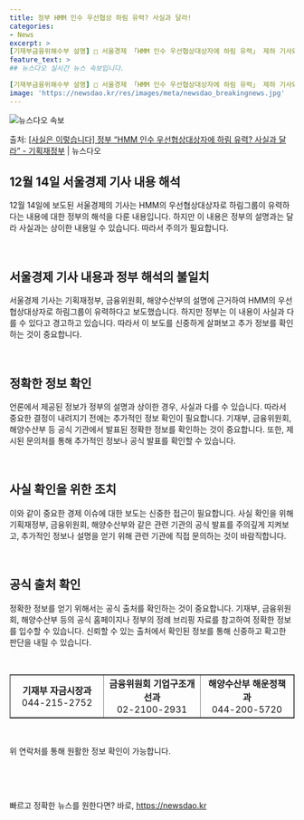 ```yaml
---
title: 정부 HMM 인수 우선협상 하림 유력? 사실과 달라!
categories:
- News
excerpt: >
[기재부금융위해수부 설명] □ 서울경제 「HMM 인수 우선협상대상자에 하림 유력」 제하 기사와 관련, ㅇ 금…
feature_text: >
## 뉴스다오 실시간 뉴스 속보입니다.

[기재부금융위해수부 설명] □ 서울경제 「HMM 인수 우선협상대상자에 하림 유력」 제하 기사와 관련, ㅇ 금…
image: 'https://newsdao.kr/res/images/meta/newsdao_breakingnews.jpg'
---
```


![뉴스다오 속보](https://newsdao.kr/res/images/meta/newsdao_breakingnews.jpg)

<p>출처: <a href="https://newsdao.kr/2816" rel="dofollow">[사실은 이렇습니다] 정부 “HMM 인수 우선협상대상자에 하림 유력? 사실과 달라” - 기획재정부</a> | 뉴스다오</p>

<h2 data-ke-size="size26">12월 14일 서울경제 기사 내용 해석</h2>
<p data-ke-size="size16">12월 14일에 보도된 서울경제의 기사는 HMM의 우선협상대상자로 하림그룹이 유력하다는 내용에 대한 정부의 해석을 다룬 내용입니다. 하지만 이 내용은 정부의 설명과는 달라 사실과는 상이한 내용일 수 있습니다. 따라서 주의가 필요합니다.</p>
<p data-ke-size="size16">&nbsp;</p>

<h2 data-ke-size="size26">서울경제 기사 내용과 정부 해석의 불일치</h2>
<p data-ke-size="size16">서울경제 기사는 기획재정부, 금융위원회, 해양수산부의 설명에 근거하여 HMM의 우선협상대상자로 하림그룹이 유력하다고 보도했습니다. 하지만 정부는 이 내용이 사실과 다를 수 있다고 경고하고 있습니다. 따라서 이 보도를 신중하게 살펴보고 추가 정보를 확인하는 것이 중요합니다.</p>
<p data-ke-size="size16">&nbsp;</p>

<h2 data-ke-size="size26">정확한 정보 확인</h2>
<p data-ke-size="size16">언론에서 제공된 정보가 정부의 설명과 상이한 경우, 사실과 다를 수 있습니다. 따라서 중요한 결정이 내려지기 전에는 추가적인 정보 확인이 필요합니다. 기재부, 금융위원회, 해양수산부 등 공식 기관에서 발표된 정확한 정보를 확인하는 것이 중요합니다. 또한, 제시된 문의처를 통해 추가적인 정보나 공식 발표를 확인할 수 있습니다.</p>
<p data-ke-size="size16">&nbsp;</p>

<h2 data-ke-size="size26">사실 확인을 위한 조치</h2>
<p data-ke-size="size16">이와 같이 중요한 경제 이슈에 대한 보도는 신중한 접근이 필요합니다. 사실 확인을 위해 기획재정부, 금융위원회, 해양수산부와 같은 관련 기관의 공식 발표를 주의깊게 지켜보고, 추가적인 정보나 설명을 얻기 위해 관련 기관에 직접 문의하는 것이 바람직합니다.</p>
<p data-ke-size="size16">&nbsp;</p>

<h2 data-ke-size="size26">공식 출처 확인</h2>
<p data-ke-size="size16">정확한 정보를 얻기 위해서는 공식 출처를 확인하는 것이 중요합니다. 기재부, 금융위원회, 해양수산부 등의 공식 홈페이지나 정부의 정례 브리핑 자료를 참고하여 정확한 정보를 입수할 수 있습니다. 신뢰할 수 있는 출처에서 확인된 정보를 통해 신중하고 확고한 판단을 내릴 수 있습니다.</p>
<p data-ke-size="size16">&nbsp;</p>

<table style="width: 100%;" border="1">
<tbody>
<tr>
<td style="text-align: center; width: 290px;"><b>기재부 자금시장과</b><br>044-215-2752</td>
<td style="text-align: center; width: 290px;"><b>금융위원회 기업구조개선과</b><br>02-2100-2931</td>
<td style="text-align: center; width: 290px;"><b>해양수산부 해운정책과</b><br>044-200-5720</td>
</tr>
</tbody>
</table>
<p data-ke-size="size16">&nbsp;</p>
<p data-ke-size="size16">위 연락처를 통해 원활한 정보 확인이 가능합니다.</p>
<p data-ke-size="size16">&nbsp;</p>
<p data-ke-size="size16">&nbsp;</p>
 

빠르고 정확한 뉴스를 원한다면? 바로, <a href="https://newsdao.kr" rel="dofollow">https://newsdao.kr</a>


    
